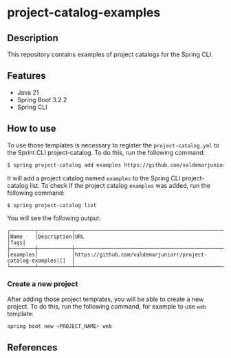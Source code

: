 # project-catalog-examples

## Description

This repository contains examples of project catalogs for the Spring CLI.

## Features

- Java 21
- Spring Boot 3.2.2
- Spring CLI

## How to use

To use those templates is necessary to register the `project-catalog.yml` to the Sprint CLI project-catalog.
To do this, run the following command:

```bash
$ spring project-catalog add examples https://github.com/valdemarjuniorr/project-catalog-examples
```
It will add a project catalog named `examples` to the Spring CLI project-catalog list. To check if the project catalog `examples` was added, run the following command:

```bash
$ spring project-catalog list
```
You will see the following output:

```
┌────────┬───────────┬───────────────────────────────────────────────────────────┬────┐
│Name    │Description│URL                                                        │Tags│
├────────┼───────────┼───────────────────────────────────────────────────────────┼────┤
│examples│           │https://github.com/valdemarjuniorr/project-catalog-examples│[]  │
└────────┴───────────┴───────────────────────────────────────────────────────────┴────┘
```

### Create a new project
After adding those project templates, you will be able to create a new project. To do this, run the following command, for example to use `web` template:

```bash
spring boot new <PROJECT_NAME> web
```

## References
